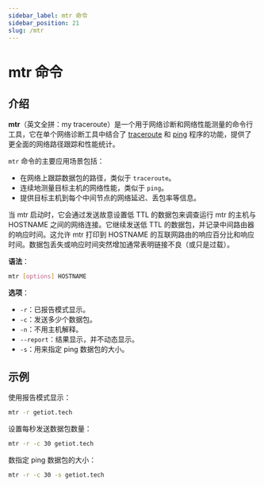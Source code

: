 ```yaml
---
sidebar_label: mtr 命令
sidebar_position: 21
slug: /mtr
---
```


# mtr 命令



## 介绍

**mtr**（英文全拼：my traceroute）是一个用于网络诊断和网络性能测量的命令行工具，它在单个网络诊断工具中结合了 [traceroute](/linux-command/traceroute) 和 [ping](/linux-command/ping) 程序的功能，提供了更全面的网络路径跟踪和性能统计。

`mtr` 命令的主要应用场景包括：

- 在网络上跟踪数据包的路径，类似于 `traceroute`。
- 连续地测量目标主机的网络性能，类似于 `ping`。
- 提供目标主机到每个中间节点的网络延迟、丢包率等信息。

当 mtr 启动时，它会通过发送故意设置低 TTL 的数据包来调查运行 mtr 的主机与 HOSTNAME 之间的网络连接。它继续发送低 TTL 的数据包，并记录中间路由器的响应时间。这允许 mtr 打印到 HOSTNAME 的互联网路由的响应百分比和响应时间。数据包丢失或响应时间突然增加通常表明链接不良（或只是过载）。

**语法**：

```bash
mtr [options] HOSTNAME
```

**选项**：

- `-r`：已报告模式显示。
- `-c`：发送多少个数据包。
- `-n`：不用主机解释。
- `--report`：结果显示，并不动态显示。
- `-s`：用来指定 ping 数据包的大小。



## 示例

使用报告模式显示：

```bash
mtr -r getiot.tech
```

设置每秒发送数据包数量：

```bash
mtr -r -c 30 getiot.tech
```

数指定 ping 数据包的大小：

```bash
mtr -r -c 30 -s getiot.tech
```

